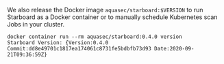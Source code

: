We also release the Docker image `aquasec/starboard:$VERSION` to run Starboard as a Docker container or to
manually schedule Kubernetes scan Jobs in your cluster.

```
docker container run --rm aquasec/starboard:0.4.0 version
Starboard Version: {Version:0.4.0 Commit:dd8e49701c1817ea174061c8731fe5bdbfb73d93 Date:2020-09-21T09:36:59Z}
```

